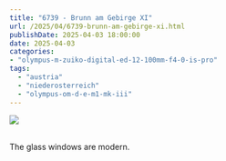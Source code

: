 ```yaml
---
title: "6739 - Brunn am Gebirge XI"
url: /2025/04/6739-brunn-am-gebirge-xi.html
publishDate: 2025-04-03 18:00:00
date: 2025-04-03
categories:
- "olympus-m-zuiko-digital-ed-12-100mm-f4-0-is-pro"
tags:
  - "austria"
  - "niederosterreich"
  - "olympus-om-d-e-m1-mk-iii"
---
```

<div class="container">
<div class="center"><a target="_blank" href="https://d25zfm9zpd7gm5.cloudfront.net/1200x1200/2020/20201004_115553_lr.jpg"><img class="webfeedsFeaturedVisual" src="https://d25zfm9zpd7gm5.cloudfront.net/0600x0600/2020/20201004_115553_lr.jpg" /></a></div>
</div>
<br />

The glass windows are modern. 
